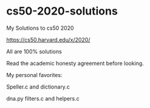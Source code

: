 # cs50-2020-solutions
My Solutions to cs50 2020


https://cs50.harvard.edu/x/2020/


All are 100% solutions



Read the academic honesty agreement before looking.

My personal favorites:
<p> Speller.c and dictionary.c </p>
 dna.py 
filters.c and helpers.c
</p>
